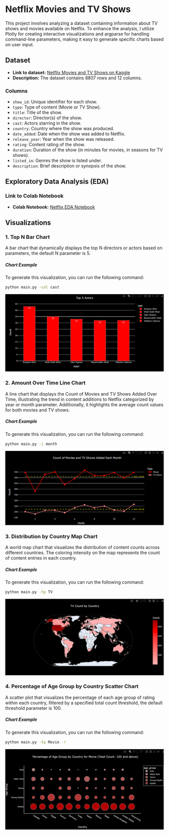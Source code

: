 # Netflix Movies and TV Shows

This project involves analyzing a dataset containing information about TV shows and movies available on Netflix.
To enhance the analysis, I utilize Plotly for creating interactive visualizations and argparse for handling command-line parameters, making it easy to generate specific charts based on user input.

## Dataset

- **Link to dataset:** [Netflix Movies and TV Shows on Kaggle](https://www.kaggle.com/datasets/shivamb/netflix-shows)
- **Description:** The dataset contains 8807 rows and 12 columns.

### Columns

- `show_id`: Unique identifier for each show.
- `type`: Type of content (Movie or TV Show).
- `title`: Title of the show.
- `director`: Director(s) of the show.
- `cast`: Actors starring in the show.
- `country`: Country where the show was produced.
- `date_added`: Date when the show was added to Netflix.
- `release_year`: Year when the show was released.
- `rating`: Content rating of the show.
- `duration`: Duration of the show (in minutes for movies, in seasons for TV shows).
- `listed_in`: Genres the show is listed under.
- `description`: Brief description or synopsis of the show.

## Exploratory Data Analysis (EDA)

### Link to Colab Notebook

- **Colab Notebook:** [Netflix EDA Notebook](https://colab.research.google.com/drive/1ys8Alf2s3ERY8bW8DDly6_wOfeJdTOH1?usp=sharing)

## Visualizations

### 1. Top N Bar Chart

A bar chart that dynamically displays the top N directors or actors based on parameters, the default N parameter is 5. 

##### Chart Example
To generate this visualization, you can run the following command:
```bash
python main.py -col cast
```
![Example Image](images/viz1.png)

### 2. Amount Over Time Line Chart
A line chart that displays the Count of Movies and TV Shows Added Over Time, illustrating the trend in content additions to Netflix categorized by year or month parameter. Additionally, it highlights the average count values for both movies and TV shows.

##### Chart Example
To generate this visualization, you can run the following command:
```bash
python main.py -i month
```
![Example Image](images/viz2.png)

### 3. Distribution by Country Map Chart
A world map chart that visualizes the distribution of content counts across different countries. The coloring intensity on the map represents the count of content entries in each country. 

##### Chart Example
To generate this visualization, you can run the following command:
```bash
python main.py -tp TV
```
![Example Image](images/viz3.png)

### 4. Percentage of Age Group by Country Scatter Chart
A scatter plot that visualizes the percentage of each age group of rating within each country, filtered by a specified total count threshold, the default threshold parameter is 100. 

##### Chart Example
To generate this visualization, you can run the following command:
```bash
python main.py -tp Movie -r
```
![Example Image](images/viz4.png)
